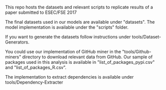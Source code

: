 This repo hosts the datasets and relevant scripts to replicate results of a paper submitted to ESEC/FSE 2017

The final datasets used in our models are available under "datasets". The model implementation is available under the "scripts" folder.

If you want to generate the datasets follow instructions under tools/Dataset-Generators.

You could use our implementation of GitHub miner in the "tools/Github-miners" directory to download relevant data from GitHub. Our sample of packages used in this analysis is available in "list_of_packages_pypi.csv" and "list_of_packages_R.csv".

The implementation to extract dependencies is available under tools/Dependency-Extracter
